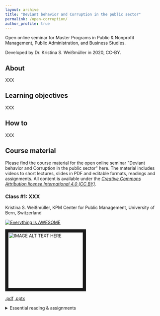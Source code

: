 ```yaml
---
layout: archive
title: "Deviant behavior and Corruption in the public sector"
permalink: /open-corruption/
author_profile: true
---
```


Open online seminar for Master Programs in Public & Nonprofit Management, Public Administration, and Business Studies. 

Developed by Dr. Kristina S. Weißmüller in 2020, CC-BY.



About
--------

XXX

Learning objectives
--------

XXX

How to
--------

XXX

Course material
--------

Please find the course material for the open online seminar "Deviant behavior and Corruption in the public sector" here. The material includes videos to short lectures, slides in PDF and editable formats, readings and assignments. All content is available under the *[Creative Commons Attribution license International 4.0 (CC BY)](https://www.wiwiss.fu-berlin.de/forschung/organized-creativity/index.html)*. 

### Class #1: **XXX**

Kristina S. Weißmüller, KPM Center for Public Management, University of Bern, Switzerland

[![Everything Is AWESOME](http://i.imgur.com/Ot5DWAW.png)](https://youtu.be/StTqXEQ2l-Y?t=35s "Everything Is AWESOME")

<a href="http://www.youtube.com/watch?feature=player_embedded&v=StTqXEQ2l-Y" target="_blank"><img src="http://img.youtube.com/vi/StTqXEQ2l-Y/0.jpg" 
alt="IMAGE ALT TEXT HERE" width="240" height="180" border="10" /></a>


[.pdf](https://xxx.com)
[.pptx](https://xxx.com)

<details><summary>Essential reading & assignments</summary>
XXX
XXX
</details>










